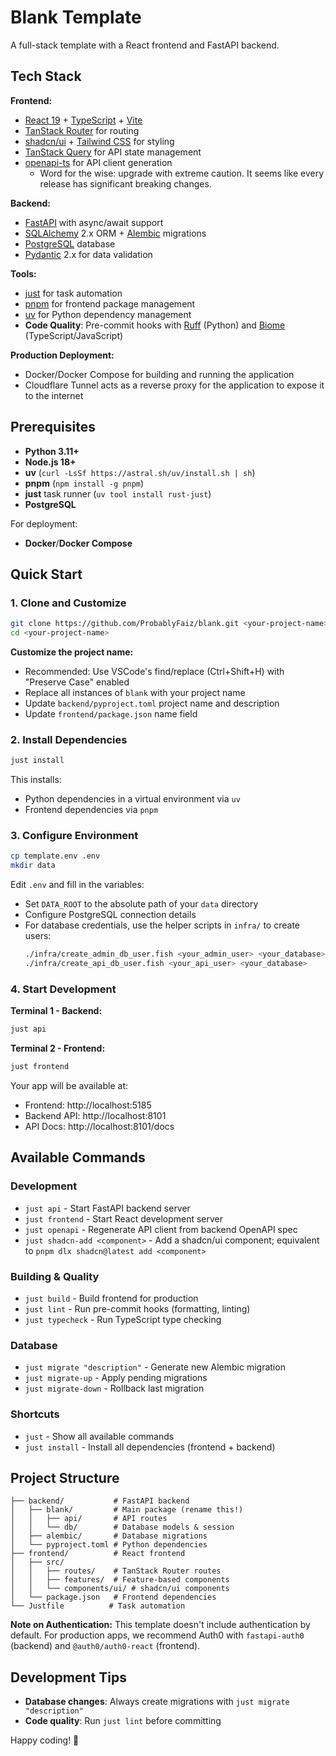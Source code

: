 # Blank Template

A full-stack template with a React frontend and FastAPI backend.

## Tech Stack

**Frontend:**
- [React 19](https://react.dev/) + [TypeScript](https://www.typescriptlang.org/) + [Vite](https://vite.dev/)
- [TanStack Router](https://tanstack.com/router/latest/docs/framework/react/overview) for routing
- [shadcn/ui](https://ui.shadcn.com/) + [Tailwind CSS](https://tailwindcss.com/) for styling
- [TanStack Query](https://tanstack.com/query/latest/docs/framework/react/overview) for API state management
- [openapi-ts](https://github.com/hey-api/openapi-ts) for API client generation
  - Word for the wise: upgrade with extreme caution. It seems like every release has significant breaking changes.

**Backend:**
- [FastAPI](https://fastapi.tiangolo.com/) with async/await support
- [SQLAlchemy](https://www.sqlalchemy.org/) 2.x ORM + [Alembic](https://alembic.sqlalchemy.org/en/latest/) migrations
- [PostgreSQL](https://www.postgresql.org/) database
- [Pydantic](https://docs.pydantic.dev/) 2.x for data validation

**Tools:**
- [just](https://github.com/casey/just) for task automation
- [pnpm](https://pnpm.io/) for frontend package management
- [uv](https://docs.astral.sh/uv/) for Python dependency management
- **Code Quality**: Pre-commit hooks with [Ruff](https://github.com/astral-sh/ruff) (Python) and [Biome](https://biomejs.dev/) (TypeScript/JavaScript)

**Production Deployment:**
- Docker/Docker Compose for building and running the application
- Cloudflare Tunnel acts as a reverse proxy for the application to expose it to the internet

## Prerequisites

- **Python 3.11+**
- **Node.js 18+**
- **uv** (`curl -LsSf https://astral.sh/uv/install.sh | sh`)
- **pnpm** (`npm install -g pnpm`)
- **just** task runner (`uv tool install rust-just`)
- **PostgreSQL**

For deployment:
- **Docker**/**Docker Compose**

## Quick Start

### 1. Clone and Customize

```bash
git clone https://github.com/ProbablyFaiz/blank.git <your-project-name>
cd <your-project-name>
```

**Customize the project name:**
- Recommended: Use VSCode's find/replace (Ctrl+Shift+H) with "Preserve Case" enabled
- Replace all instances of `blank` with your project name
- Update `backend/pyproject.toml` project name and description
- Update `frontend/package.json` name field

### 2. Install Dependencies

```bash
just install
```

This installs:
- Python dependencies in a virtual environment via `uv`
- Frontend dependencies via `pnpm`

### 3. Configure Environment

```bash
cp template.env .env
mkdir data
```

Edit `.env` and fill in the variables:
- Set `DATA_ROOT` to the absolute path of your `data` directory
- Configure PostgreSQL connection details
- For database credentials, use the helper scripts in `infra/` to create users:
  ```bash
  ./infra/create_admin_db_user.fish <your_admin_user> <your_database>
  ./infra/create_api_db_user.fish <your_api_user> <your_database>
  ```

### 4. Start Development

**Terminal 1 - Backend:**
```bash
just api
```

**Terminal 2 - Frontend:**
```bash
just frontend
```

Your app will be available at:
- Frontend: http://localhost:5185
- Backend API: http://localhost:8101
- API Docs: http://localhost:8101/docs

## Available Commands

### Development
- `just api` - Start FastAPI backend server
- `just frontend` - Start React development server
- `just openapi` - Regenerate API client from backend OpenAPI spec
- `just shadcn-add <component>` - Add a shadcn/ui component; equivalent to `pnpm dlx shadcn@latest add <component>`

### Building & Quality
- `just build` - Build frontend for production
- `just lint` - Run pre-commit hooks (formatting, linting)
- `just typecheck` - Run TypeScript type checking

### Database
- `just migrate "description"` - Generate new Alembic migration
- `just migrate-up` - Apply pending migrations
- `just migrate-down` - Rollback last migration

### Shortcuts
- `just` - Show all available commands
- `just install` - Install all dependencies (frontend + backend)

## Project Structure

```
├── backend/           # FastAPI backend
│   ├── blank/         # Main package (rename this!)
│   │   ├── api/       # API routes
│   │   └── db/        # Database models & session
│   ├── alembic/       # Database migrations
│   └── pyproject.toml # Python dependencies
├── frontend/          # React frontend
│   ├── src/
│   │   ├── routes/    # TanStack Router routes
│   │   ├── features/  # Feature-based components
│   │   └── components/ui/ # shadcn/ui components
│   └── package.json   # Frontend dependencies
└── Justfile          # Task automation
```

**Note on Authentication:** This template doesn't include authentication by default. For production apps, we recommend Auth0 with `fastapi-auth0` (backend) and `@auth0/auth0-react` (frontend).

## Development Tips

- **Database changes**: Always create migrations with `just migrate "description"`
- **Code quality**: Run `just lint` before committing

Happy coding! 🚀
